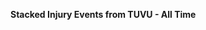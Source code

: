 
<span><span><p dir="auto"><strong>Stacked Injury Events from TUVU - All Time</strong></p></span></span><canvas height="0" width="0" style="display: block; box-sizing: border-box; height: 0px; width: 0px;"></canvas>

